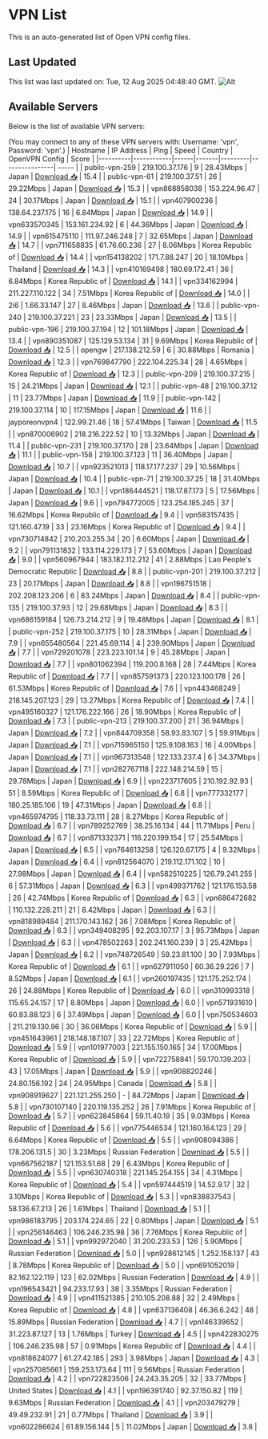# VPN List

This is an auto-generated list of Open VPN config files.

## Last Updated

This list was last updated on: Tue, 12 Aug 2025 04:48:40 GMT.
![Alt](https://repobeats.axiom.co/api/embed/186b98318ef1479477931607c1ad7d823f12451f.svg "Repobeats analytics image")

## Available Servers

Below is the list of available VPN servers:

(You may connect to any of these VPN servers with: Username: 'vpn', Password: 'vpn'.)
| Hostname | IP Address | Ping | Speed | Country | OpenVPN Config | Score |
|----------|------------|------|-------|---------|----------------| ----- |
| public-vpn-259 | 219.100.37.176 | 9 | 28.43Mbps | Japan | [Download 📥](./configs/server_0_JP.ovpn) | 15.4 |
| public-vpn-61 | 219.100.37.51 | 26 | 29.22Mbps | Japan | [Download 📥](./configs/server_1_JP.ovpn) | 15.3 |
| vpn868858038 | 153.224.96.47 | 24 | 30.17Mbps | Japan | [Download 📥](./configs/server_2_JP.ovpn) | 15.1 |
| vpn407900236 | 138.64.237.175 | 16 | 6.84Mbps | Japan | [Download 📥](./configs/server_3_JP.ovpn) | 14.9 |
| vpn633570345 | 153.161.234.92 | 6 | 44.36Mbps | Japan | [Download 📥](./configs/server_4_JP.ovpn) | 14.9 |
| vpn615475110 | 111.97.246.248 | 7 | 32.65Mbps | Japan | [Download 📥](./configs/server_5_JP.ovpn) | 14.7 |
| vpn711658835 | 61.76.60.236 | 27 | 8.06Mbps | Korea Republic of | [Download 📥](./configs/server_6_KR.ovpn) | 14.4 |
| vpn154138202 | 171.7.88.247 | 20 | 18.10Mbps | Thailand | [Download 📥](./configs/server_7_TH.ovpn) | 14.3 |
| vpn410169498 | 180.69.172.41 | 36 | 6.84Mbps | Korea Republic of | [Download 📥](./configs/server_8_KR.ovpn) | 14.1 |
| vpn334162994 | 211.227.110.122 | 34 | 7.51Mbps | Korea Republic of | [Download 📥](./configs/server_9_KR.ovpn) | 14.0 |
| 2i6 | 1.66.33.147 | 27 | 8.46Mbps | Japan | [Download 📥](./configs/server_10_JP.ovpn) | 13.6 |
| public-vpn-240 | 219.100.37.221 | 23 | 23.33Mbps | Japan | [Download 📥](./configs/server_11_JP.ovpn) | 13.5 |
| public-vpn-196 | 219.100.37.194 | 12 | 101.18Mbps | Japan | [Download 📥](./configs/server_12_JP.ovpn) | 13.4 |
| vpn890351087 | 125.129.53.134 | 31 | 9.69Mbps | Korea Republic of | [Download 📥](./configs/server_13_KR.ovpn) | 12.5 |
| opengw | 217.138.212.59 | 6 | 30.88Mbps | Romania | [Download 📥](./configs/server_14_RO.ovpn) | 12.3 |
| vpn769847790 | 222.104.225.34 | 28 | 4.65Mbps | Korea Republic of | [Download 📥](./configs/server_15_KR.ovpn) | 12.3 |
| public-vpn-209 | 219.100.37.215 | 15 | 24.21Mbps | Japan | [Download 📥](./configs/server_16_JP.ovpn) | 12.1 |
| public-vpn-48 | 219.100.37.12 | 11 | 23.77Mbps | Japan | [Download 📥](./configs/server_17_JP.ovpn) | 11.9 |
| public-vpn-142 | 219.100.37.114 | 10 | 117.15Mbps | Japan | [Download 📥](./configs/server_18_JP.ovpn) | 11.6 |
| jayporeonvpn4 | 122.99.21.46 | 18 | 57.41Mbps | Taiwan | [Download 📥](./configs/server_19_TW.ovpn) | 11.5 |
| vpn870006902 | 218.216.222.52 | 10 | 13.32Mbps | Japan | [Download 📥](./configs/server_20_JP.ovpn) | 11.4 |
| public-vpn-231 | 219.100.37.170 | 28 | 23.64Mbps | Japan | [Download 📥](./configs/server_21_JP.ovpn) | 11.1 |
| public-vpn-158 | 219.100.37.123 | 11 | 36.40Mbps | Japan | [Download 📥](./configs/server_22_JP.ovpn) | 10.7 |
| vpn923521013 | 118.17.177.237 | 29 | 10.56Mbps | Japan | [Download 📥](./configs/server_23_JP.ovpn) | 10.4 |
| public-vpn-71 | 219.100.37.25 | 18 | 31.40Mbps | Japan | [Download 📥](./configs/server_24_JP.ovpn) | 10.1 |
| vpn186444521 | 118.17.87.173 | 5 | 17.56Mbps | Japan | [Download 📥](./configs/server_25_JP.ovpn) | 9.6 |
| vpn794772005 | 123.254.185.245 | 37 | 16.62Mbps | Korea Republic of | [Download 📥](./configs/server_26_KR.ovpn) | 9.4 |
| vpn583157435 | 121.160.47.19 | 33 | 23.16Mbps | Korea Republic of | [Download 📥](./configs/server_27_KR.ovpn) | 9.4 |
| vpn730714842 | 210.203.255.34 | 20 | 6.60Mbps | Japan | [Download 📥](./configs/server_28_JP.ovpn) | 9.2 |
| vpn791131832 | 133.114.229.173 | 7 | 53.60Mbps | Japan | [Download 📥](./configs/server_29_JP.ovpn) | 9.0 |
| vpn560967944 | 183.182.112.212 | 41 | 2.88Mbps | Lao People's Democratic Republic | [Download 📥](./configs/server_30_LA.ovpn) | 8.8 |
| public-vpn-201 | 219.100.37.212 | 23 | 20.17Mbps | Japan | [Download 📥](./configs/server_31_JP.ovpn) | 8.8 |
| vpn196751518 | 202.208.123.206 | 6 | 83.24Mbps | Japan | [Download 📥](./configs/server_32_JP.ovpn) | 8.4 |
| public-vpn-135 | 219.100.37.93 | 12 | 29.68Mbps | Japan | [Download 📥](./configs/server_33_JP.ovpn) | 8.3 |
| vpn686159184 | 126.73.214.212 | 9 | 19.48Mbps | Japan | [Download 📥](./configs/server_34_JP.ovpn) | 8.1 |
| public-vpn-252 | 219.100.37.175 | 10 | 28.31Mbps | Japan | [Download 📥](./configs/server_35_JP.ovpn) | 7.9 |
| vpn655480564 | 221.45.69.114 | 4 | 239.90Mbps | Japan | [Download 📥](./configs/server_36_JP.ovpn) | 7.7 |
| vpn729201078 | 223.223.101.14 | 9 | 45.28Mbps | Japan | [Download 📥](./configs/server_37_JP.ovpn) | 7.7 |
| vpn801062394 | 119.200.8.168 | 28 | 7.44Mbps | Korea Republic of | [Download 📥](./configs/server_38_KR.ovpn) | 7.7 |
| vpn857591373 | 220.123.100.178 | 26 | 61.53Mbps | Korea Republic of | [Download 📥](./configs/server_39_KR.ovpn) | 7.6 |
| vpn443468249 | 218.145.207.123 | 29 | 13.27Mbps | Korea Republic of | [Download 📥](./configs/server_40_KR.ovpn) | 7.4 |
| vpn495160327 | 121.176.222.166 | 26 | 18.90Mbps | Korea Republic of | [Download 📥](./configs/server_41_KR.ovpn) | 7.3 |
| public-vpn-213 | 219.100.37.200 | 21 | 36.94Mbps | Japan | [Download 📥](./configs/server_42_JP.ovpn) | 7.2 |
| vpn844709358 | 58.93.83.107 | 5 | 59.91Mbps | Japan | [Download 📥](./configs/server_43_JP.ovpn) | 7.1 |
| vpn715965150 | 125.9.108.163 | 16 | 4.00Mbps | Japan | [Download 📥](./configs/server_44_JP.ovpn) | 7.1 |
| vpn967313548 | 122.133.237.4 | 6 | 34.37Mbps | Japan | [Download 📥](./configs/server_45_JP.ovpn) | 7.1 |
| vpn282767118 | 222.148.214.59 | 15 | 29.78Mbps | Japan | [Download 📥](./configs/server_46_JP.ovpn) | 6.9 |
| vpn223717605 | 210.192.92.93 | 51 | 8.59Mbps | Korea Republic of | [Download 📥](./configs/server_47_KR.ovpn) | 6.8 |
| vpn777332177 | 180.25.185.106 | 19 | 47.31Mbps | Japan | [Download 📥](./configs/server_48_JP.ovpn) | 6.8 |
| vpn465974795 | 118.33.73.111 | 28 | 8.27Mbps | Korea Republic of | [Download 📥](./configs/server_49_KR.ovpn) | 6.7 |
| vpn789252769 | 38.25.16.134 | 44 | 11.71Mbps | Peru | [Download 📥](./configs/server_50_PE.ovpn) | 6.7 |
| vpn871332371 | 116.220.199.154 | 17 | 25.54Mbps | Japan | [Download 📥](./configs/server_51_JP.ovpn) | 6.5 |
| vpn764613258 | 126.120.67.175 | 4 | 9.32Mbps | Japan | [Download 📥](./configs/server_52_JP.ovpn) | 6.4 |
| vpn812564070 | 219.112.171.102 | 10 | 27.98Mbps | Japan | [Download 📥](./configs/server_53_JP.ovpn) | 6.4 |
| vpn582510225 | 126.79.241.255 | 6 | 57.31Mbps | Japan | [Download 📥](./configs/server_54_JP.ovpn) | 6.3 |
| vpn499371762 | 121.176.153.58 | 26 | 42.74Mbps | Korea Republic of | [Download 📥](./configs/server_55_KR.ovpn) | 6.3 |
| vpn686472682 | 110.132.228.211 | 21 | 8.42Mbps | Japan | [Download 📥](./configs/server_56_JP.ovpn) | 6.3 |
| vpn818989484 | 211.170.143.162 | 36 | 7.08Mbps | Korea Republic of | [Download 📥](./configs/server_57_KR.ovpn) | 6.3 |
| vpn349408295 | 92.203.107.17 | 3 | 95.73Mbps | Japan | [Download 📥](./configs/server_58_JP.ovpn) | 6.3 |
| vpn478502263 | 202.241.160.239 | 3 | 25.42Mbps | Japan | [Download 📥](./configs/server_59_JP.ovpn) | 6.2 |
| vpn748726549 | 59.23.81.100 | 30 | 7.93Mbps | Korea Republic of | [Download 📥](./configs/server_60_KR.ovpn) | 6.1 |
| vpn627911050 | 60.36.29.226 | 7 | 8.52Mbps | Japan | [Download 📥](./configs/server_61_JP.ovpn) | 6.1 |
| vpn260197435 | 121.175.252.174 | 26 | 24.88Mbps | Korea Republic of | [Download 📥](./configs/server_62_KR.ovpn) | 6.0 |
| vpn310993318 | 115.65.24.157 | 17 | 8.80Mbps | Japan | [Download 📥](./configs/server_63_JP.ovpn) | 6.0 |
| vpn571931610 | 60.83.88.123 | 6 | 37.49Mbps | Japan | [Download 📥](./configs/server_64_JP.ovpn) | 6.0 |
| vpn750534603 | 211.219.130.96 | 30 | 36.06Mbps | Korea Republic of | [Download 📥](./configs/server_65_KR.ovpn) | 5.9 |
| vpn451643961 | 218.148.187.107 | 33 | 22.72Mbps | Korea Republic of | [Download 📥](./configs/server_66_KR.ovpn) | 5.9 |
| vpn101977003 | 221.155.150.165 | 34 | 17.00Mbps | Korea Republic of | [Download 📥](./configs/server_67_KR.ovpn) | 5.9 |
| vpn722758841 | 59.170.139.203 | 43 | 17.05Mbps | Japan | [Download 📥](./configs/server_68_JP.ovpn) | 5.9 |
| vpn908820246 | 24.80.156.192 | 24 | 24.95Mbps | Canada | [Download 📥](./configs/server_69_CA.ovpn) | 5.8 |
| vpn908919627 | 221.121.255.250 | - | 84.72Mbps | Japan | [Download 📥](./configs/server_70_JP.ovpn) | 5.8 |
| vpn730107140 | 220.119.135.252 | 26 | 7.91Mbps | Korea Republic of | [Download 📥](./configs/server_71_KR.ovpn) | 5.7 |
| vpn623845864 | 59.11.40.19 | 35 | 9.03Mbps | Korea Republic of | [Download 📥](./configs/server_72_KR.ovpn) | 5.6 |
| vpn775446534 | 121.160.164.123 | 29 | 6.64Mbps | Korea Republic of | [Download 📥](./configs/server_73_KR.ovpn) | 5.5 |
| vpn908094386 | 178.206.131.5 | 30 | 3.23Mbps | Russian Federation | [Download 📥](./configs/server_74_RU.ovpn) | 5.5 |
| vpn667562187 | 121.153.51.68 | 29 | 6.43Mbps | Korea Republic of | [Download 📥](./configs/server_75_KR.ovpn) | 5.5 |
| vpn630740318 | 221.145.254.155 | 34 | 4.31Mbps | Korea Republic of | [Download 📥](./configs/server_76_KR.ovpn) | 5.4 |
| vpn597444519 | 14.52.9.17 | 32 | 3.10Mbps | Korea Republic of | [Download 📥](./configs/server_77_KR.ovpn) | 5.3 |
| vpn838837543 | 58.136.67.213 | 26 | 1.61Mbps | Thailand | [Download 📥](./configs/server_78_TH.ovpn) | 5.1 |
| vpn986183795 | 203.174.224.65 | 22 | 0.80Mbps | Japan | [Download 📥](./configs/server_79_JP.ovpn) | 5.1 |
| vpn256146463 | 106.246.235.98 | 36 | 7.76Mbps | Korea Republic of | [Download 📥](./configs/server_80_KR.ovpn) | 5.1 |
| vpn992972040 | 31.200.233.53 | 126 | 5.90Mbps | Russian Federation | [Download 📥](./configs/server_81_RU.ovpn) | 5.0 |
| vpn928612145 | 1.252.158.137 | 43 | 8.78Mbps | Korea Republic of | [Download 📥](./configs/server_82_KR.ovpn) | 5.0 |
| vpn691052019 | 82.162.122.119 | 123 | 62.02Mbps | Russian Federation | [Download 📥](./configs/server_83_RU.ovpn) | 4.9 |
| vpn196543421 | 94.233.17.93 | 38 | 3.35Mbps | Russian Federation | [Download 📥](./configs/server_84_RU.ovpn) | 4.9 |
| vpn411521385 | 210.105.208.88 | 32 | 2.49Mbps | Korea Republic of | [Download 📥](./configs/server_85_KR.ovpn) | 4.8 |
| vpn637136408 | 46.36.6.242 | 48 | 15.89Mbps | Russian Federation | [Download 📥](./configs/server_86_RU.ovpn) | 4.7 |
| vpn146339652 | 31.223.87.127 | 13 | 1.76Mbps | Turkey | [Download 📥](./configs/server_87_TR.ovpn) | 4.5 |
| vpn422830275 | 106.246.235.98 | 57 | 0.91Mbps | Korea Republic of | [Download 📥](./configs/server_88_KR.ovpn) | 4.4 |
| vpn818624077 | 61.27.42.185 | 293 | 3.98Mbps | Japan | [Download 📥](./configs/server_89_JP.ovpn) | 4.3 |
| vpn257085661 | 159.253.173.64 | 111 | 9.56Mbps | Russian Federation | [Download 📥](./configs/server_90_RU.ovpn) | 4.2 |
| vpn722823506 | 24.243.35.205 | 32 | 33.77Mbps | United States | [Download 📥](./configs/server_91_US.ovpn) | 4.1 |
| vpn196391740 | 92.37.150.82 | 119 | 9.63Mbps | Russian Federation | [Download 📥](./configs/server_92_RU.ovpn) | 4.1 |
| vpn203479279 | 49.49.232.91 | 21 | 0.77Mbps | Thailand | [Download 📥](./configs/server_93_TH.ovpn) | 3.9 |
| vpn602286624 | 61.89.156.144 | 5 | 11.02Mbps | Japan | [Download 📥](./configs/server_94_JP.ovpn) | 3.8 |
